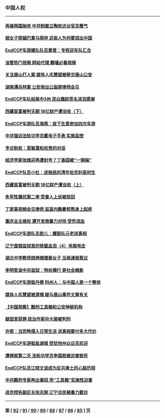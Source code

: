 ### 中国人权
---
#### [再被两国抛弃 中共制裁立陶宛访台官员撒气](../../pages/ncid278/n13801476.md?08131645) 
#### [弱女子穿越巴拿马雨林 这些人为何要润出中国](../../pages/ncid278/n13801261.md?08131645) 
#### [EndCCP车游建队队员黄晋：专程迎车队汇合](../../pages/ncid278/n13800298.md?08131645) 
#### [油管热门视频 网站代理 翻墙必看视频](http://209.222.30.114:81/youtube.html?08131645)
#### [关注唐山打人案 媒体人毛慧斌被移交唐山公安](../../pages/ncid278/n13801163.md?08131645) 
#### [湖南谭兵林案 公安局出公函禁律师会见](../../pages/ncid278/n13801154.md?08131645) 
#### [EndCCP车队经美中3州 民众踊跃签名流泪感谢](../../pages/ncid278/n13800967.md?08131645) 
#### [西藏首富被判无期 18亿财产遭没收（下）](../../pages/ncid278/n13800872.md?08131645) 
#### [EndCCP车游队员海燕：放下生意参加四次车游](../../pages/ncid278/n13800772.md?08131645) 
#### [中共强迫法轮功学员戴电子手表 实施监控](../../pages/ncid278/n13800403.md?08131645) 
#### [专访耿和：高智晟和权贵的对话](../../pages/ncid278/n13800480.md?08131645) 
#### [经济学家张维迎再遭封号？丁香园被“一锅端”](../../pages/ncid278/n13800289.md?08131645) 
#### [EndCCP队员小杜：送报纸的清华伯克利高材生](../../pages/ncid278/n13800311.md?08131645) 
#### [西藏首富被判无期 18亿财产遭没收（上）](../../pages/ncid278/n13800374.md?08131645) 
#### [朱军性骚扰案二审 受害人上诉被驳回](../../pages/ncid278/n13800163.md?08131645) 
#### [丁家喜视频会见律师 监室内酷暑煎熬身上起疹](../../pages/ncid278/n13800157.md?08131645) 
#### [重庆业主维权 遭开发商暴力对待 受伤流血](../../pages/ncid278/n13800230.md?08131645) 
#### [EndCCP车游队员勋儿：腰鼓队元老讲真相](../../pages/ncid278/n13799669.md?08131645) 
#### [辽宁盘锦监狱里的铁窗血泪（4）电棍电击](../../pages/ncid278/n13798789.md?08131645) 
#### [湖北中学教师烧烤摊猥亵女子 当局通报惹议](../../pages/ncid278/n13799580.md?08131645) 
#### [李明哲谈中共监狱：特权横行 是社会缩影](../../pages/ncid278/n13799212.md?08131645) 
#### [EndCCP车游抵丹佛 科州人：与中国人是一个整体](../../pages/ncid278/n13798911.md?08131645) 
#### [媒体人毛慧斌被逮捕 疑与唐山事件文章有关](../../pages/ncid278/n13799002.md?08131645) 
#### [【中国观察】酷刑工具箱和公安神秘机构](../../pages/ncid278/n13798499.md?08131645) 
#### [疑因言获罪 政治作家孙大骆被判刑](../../pages/ncid278/n13798464.md?08131645) 
#### [许那：当恐怖侵入日常生活 讲真相要付多大代价](../../pages/ncid278/n13798299.md?08131645) 
#### [EndCCP车游抵盐湖城 受犹他州众议员欢迎](../../pages/ncid278/n13797993.md?08131645) 
#### [遭绑架第二天 法轮功学员李国勋被迫害致死](../../pages/ncid278/n13797464.md?08131645) 
#### [EndCCP队员江晓文谈成为反共勇士的心路历程](../../pages/ncid278/n13797300.md?08131645) 
#### [中共酷刑专家再出毒招 用“工具箱”实施性迫害](../../pages/ncid278/n13797202.md?08131645) 
#### [进京控告副区长张志刚 辽宁访民被暴力截访](../../pages/ncid278/n13797084.md?08131645) 

---
#### 第 [ [92](./92.md?08131645) / [91](./91.md?08131645) / [90](./90.md?08131645) / [89](./89.md?08131645) / [88](./88.md?08131645) / [87](./87.md?08131645) / [86](./86.md?08131645) / [85](./85.md?08131645) ] 页
